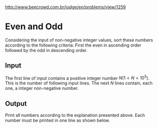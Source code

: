 http://www.beecrowd.com.br/judge/en/problems/view/1259

# Even and Odd

Considering the input of non-negative integer values​​, sort these numbers
​​according to the following criteria: First the even in ascending order
followed by the odd in descending order.

## Input

The first line of input contains a positive integer number $N (1 \lt N \lt
10^5)$. This is the number of following input lines. The next $N$ lines contain,
each one, a integer non-negative number.

## Output

Print all numbers according to the explanation presented above. Each number
must be printed in one line as shown below.
